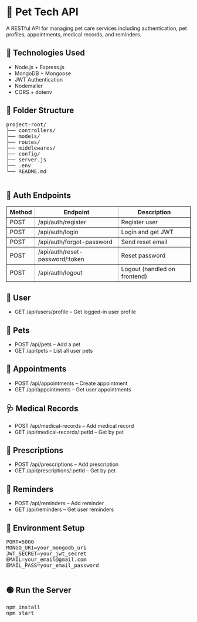   <h1>🐾 Pet Tech API</h1>
  <p>A RESTful API for managing pet care services including authentication, pet profiles, appointments, medical records, and reminders.</p>

  <h2>🚀 Technologies Used</h2>
  <ul>
    <li>Node.js + Express.js</li>
    <li>MongoDB + Mongoose</li>
    <li>JWT Authentication</li>
    <li>Nodemailer</li>
    <li>CORS + dotenv</li>
  </ul>

  <h2>📂 Folder Structure</h2>
  <pre>
project-root/
├── controllers/
├── models/
├── routes/
├── middlewares/
├── config/
├── server.js
├── .env
└── README.md
  </pre>

  <h2>🔐 Auth Endpoints</h2>
  <table border="1" cellpadding="5">
    <tr><th>Method</th><th>Endpoint</th><th>Description</th></tr>
    <tr><td>POST</td><td>/api/auth/register</td><td>Register user</td></tr>
    <tr><td>POST</td><td>/api/auth/login</td><td>Login and get JWT</td></tr>
    <tr><td>POST</td><td>/api/auth/forgot-password</td><td>Send reset email</td></tr>
    <tr><td>POST</td><td>/api/auth/reset-password/:token</td><td>Reset password</td></tr>
    <tr><td>POST</td><td>/api/auth/logout</td><td>Logout (handled on frontend)</td></tr>
  </table>

  <h2>👤 User</h2>
  <ul><li>GET /api/users/profile – Get logged-in user profile</li></ul>

  <h2>🐶 Pets</h2>
  <ul>
    <li>POST /api/pets – Add a pet</li>
    <li>GET /api/pets – List all user pets</li>
  </ul>

  <h2>📅 Appointments</h2>
  <ul>
    <li>POST /api/appointments – Create appointment</li>
    <li>GET /api/appointments – Get user appointments</li>
  </ul>

  <h2>🩺 Medical Records</h2>
  <ul>
    <li>POST /api/medical-records – Add medical record</li>
    <li>GET /api/medical-records/:petId – Get by pet</li>
  </ul>

  <h2>💊 Prescriptions</h2>
  <ul>
    <li>POST /api/prescriptions – Add prescription</li>
    <li>GET /api/prescriptions/:petId – Get by pet</li>
  </ul>

  <h2>🔔 Reminders</h2>
  <ul>
    <li>POST /api/reminders – Add reminder</li>
    <li>GET /api/reminders – Get user reminders</li>
  </ul>

  <h2>🧪 Environment Setup</h2>
  <pre>
PORT=5000
MONGO_URI=your_mongodb_uri
JWT_SECRET=your_jwt_secret
EMAIL=your_email@gmail.com
EMAIL_PASS=your_email_password
  </pre>

  <h2>🟢 Run the Server</h2>
  <pre>
npm install
npm start
  </pre>
